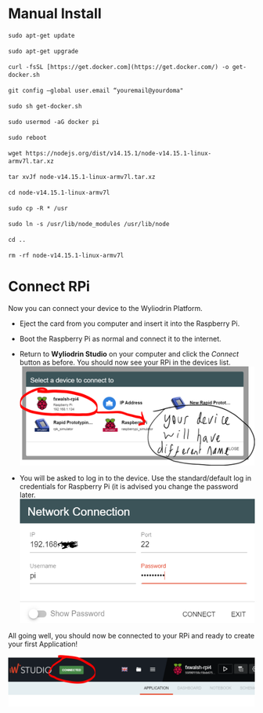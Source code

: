# Manual Install

~~~
sudo apt-get update 

sudo apt-get upgrade

curl -fsSL [https://get.docker.com](https://get.docker.com/) -o get-docker.sh

git config –global user.email “youremail@yourdoma"

sudo sh get-docker.sh 

sudo usermod -aG docker pi

sudo reboot

wget https://nodejs.org/dist/v14.15.1/node-v14.15.1-linux-armv7l.tar.xz

tar xvJf node-v14.15.1-linux-armv7l.tar.xz

cd node-v14.15.1-linux-armv7l

sudo cp -R * /usr

sudo ln -s /usr/lib/node_modules /usr/lib/node

cd ..

rm -rf node-v14.15.1-linux-armv7l
~~~


# Connect RPi




Now you can connect your device to the Wyliodrin Platform.

- Eject the card from you computer and insert it into the Raspberry Pi. 
- Boot the Raspberry Pi as normal and connect it to the internet.
- Return to **Wyliodrin Studio** on your computer and click the *Connect* button as before. You should now see your RPi in the devices list.  
![Device List](./img/device.png)

- You will be asked to log in to the device. Use the standard/default log in credentials for Raspberry Pi (it is advised you change the password later.  
![Log In](./img/ssh.png)

All going well, you should now be connected to your RPi and ready to create your first Application!  

![Connected](./img/connected.png)

